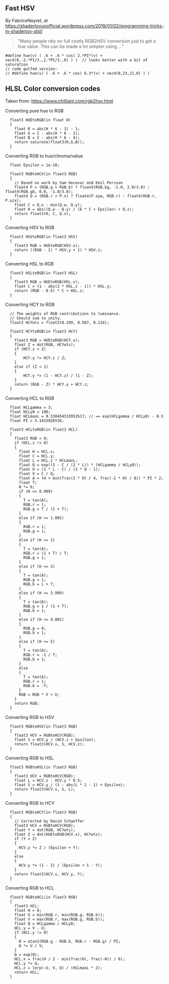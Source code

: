 ## Fast HSV

By FabriceNeyret, at https://shadertoyunofficial.wordpress.com/2019/01/02/programming-tricks-in-shadertoy-glsl/

> "Many people rely on full costly RGB2HSV conversion just to get a hue value.
> This can be made a lot simpler using ..."

```
#define hue(v) ( .6 + .6 * cos( 2.*PI*(v) + vec4(0,-2.*PI/3.,2.*PI/3.,0) ) )  // looks better with a bit of saturation
// code golfed version:
// #define hue(v) ( .6 + .6 * cos( 6.3*(v) + vec4(0,23,21,0) ) )
```

## HLSL Color conversion codes

Taken from: https://www.chilliant.com/rgb2hsv.html

Converting pure hue to RGB

```hlsl
  float3 HUEtoRGB(in float H)
  {
    float R = abs(H * 6 - 3) - 1;
    float G = 2 - abs(H * 6 - 2);
    float B = 2 - abs(H * 6 - 4);
    return saturate(float3(R,G,B));
  }
```

Converting RGB to hue/chroma/value

```hlsl
  float Epsilon = 1e-10;

  float3 RGBtoHCV(in float3 RGB)
  {
    // Based on work by Sam Hocevar and Emil Persson
    float4 P = (RGB.g < RGB.b) ? float4(RGB.bg, -1.0, 2.0/3.0) : float4(RGB.gb, 0.0, -1.0/3.0);
    float4 Q = (RGB.r < P.x) ? float4(P.xyw, RGB.r) : float4(RGB.r, P.yzx);
    float C = Q.x - min(Q.w, Q.y);
    float H = abs((Q.w - Q.y) / (6 * C + Epsilon) + Q.z);
    return float3(H, C, Q.x);
  }
```

Converting HSV to RGB

```hlsl
  float3 HSVtoRGB(in float3 HSV)
  {
    float3 RGB = HUEtoRGB(HSV.x);
    return ((RGB - 1) * HSV.y + 1) * HSV.z;
  }
```

Converting HSL to RGB

```hlsl
  float3 HSLtoRGB(in float3 HSL)
  {
    float3 RGB = HUEtoRGB(HSL.x);
    float C = (1 - abs(2 * HSL.z - 1)) * HSL.y;
    return (RGB - 0.5) * C + HSL.z;
  }
```

Converting HCY to RGB

```hlsl
  // The weights of RGB contributions to luminance.
  // Should sum to unity.
  float3 HCYwts = float3(0.299, 0.587, 0.114);

  float3 HCYtoRGB(in float3 HCY)
  {
    float3 RGB = HUEtoRGB(HCY.x);
    float Z = dot(RGB, HCYwts);
    if (HCY.z < Z)
    {
        HCY.y *= HCY.z / Z;
    }
    else if (Z < 1)
    {
        HCY.y *= (1 - HCY.z) / (1 - Z);
    }
    return (RGB - Z) * HCY.y + HCY.z;
  }
```

Converting HCL to RGB

```hlsl
  float HCLgamma = 3;
  float HCLy0 = 100;
  float HCLmaxL = 0.530454533953517; // == exp(HCLgamma / HCLy0) - 0.5
  float PI = 3.1415926536;

  float3 HCLtoRGB(in float3 HCL)
  {
    float3 RGB = 0;
    if (HCL.z != 0)
    {
      float H = HCL.x;
      float C = HCL.y;
      float L = HCL.z * HCLmaxL;
      float Q = exp((1 - C / (2 * L)) * (HCLgamma / HCLy0));
      float U = (2 * L - C) / (2 * Q - 1);
      float V = C / Q;
      float A = (H + min(frac(2 * H) / 4, frac(-2 * H) / 8)) * PI * 2;
      float T;
      H *= 6;
      if (H <= 0.999)
      {
        T = tan(A);
        RGB.r = 1;
        RGB.g = T / (1 + T);
      }
      else if (H <= 1.001)
      {
        RGB.r = 1;
        RGB.g = 1;
      }
      else if (H <= 2)
      {
        T = tan(A);
        RGB.r = (1 + T) / T;
        RGB.g = 1;
      }
      else if (H <= 3)
      {
        T = tan(A);
        RGB.g = 1;
        RGB.b = 1 + T;
      }
      else if (H <= 3.999)
      {
        T = tan(A);
        RGB.g = 1 / (1 + T);
        RGB.b = 1;
      }
      else if (H <= 4.001)
      {
        RGB.g = 0;
        RGB.b = 1;
      }
      else if (H <= 5)
      {
        T = tan(A);
        RGB.r = -1 / T;
        RGB.b = 1;
      }
      else
      {
        T = tan(A);
        RGB.r = 1;
        RGB.b = -T;
      }
      RGB = RGB * V + U;
    }
    return RGB;
  }
```

Converting RGB to HSV

```hlsl
  float3 RGBtoHSV(in float3 RGB)
  {
    float3 HCV = RGBtoHCV(RGB);
    float S = HCV.y / (HCV.z + Epsilon);
    return float3(HCV.x, S, HCV.z);
  }
```

Converting RGB to HSL

```hlsl
  float3 RGBtoHSL(in float3 RGB)
  {
    float3 HCV = RGBtoHCV(RGB);
    float L = HCV.z - HCV.y * 0.5;
    float S = HCV.y / (1 - abs(L * 2 - 1) + Epsilon);
    return float3(HCV.x, S, L);
  }
```

Converting RGB to HCY

```hlsl
  float3 RGBtoHCY(in float3 RGB)
  {
    // Corrected by David Schaeffer
    float3 HCV = RGBtoHCV(RGB);
    float Y = dot(RGB, HCYwts);
    float Z = dot(HUEtoRGB(HCV.x), HCYwts);
    if (Y < Z)
    {
      HCV.y *= Z / (Epsilon + Y);
    }
    else
    {
      HCV.y *= (1 - Z) / (Epsilon + 1 - Y);
    }
    return float3(HCV.x, HCV.y, Y);
  }
```

Converting RGB to HCL

```hlsl
  float3 RGBtoHCL(in float3 RGB)
  {
    float3 HCL;
    float H = 0;
    float U = min(RGB.r, min(RGB.g, RGB.b));
    float V = max(RGB.r, max(RGB.g, RGB.b));
    float Q = HCLgamma / HCLy0;
    HCL.y = V - U;
    if (HCL.y != 0)
    {
      H = atan2(RGB.g - RGB.b, RGB.r - RGB.g) / PI;
      Q *= U / V;
    }
    Q = exp(Q);
    HCL.x = frac(H / 2 - min(frac(H), frac(-H)) / 6);
    HCL.y *= Q;
    HCL.z = lerp(-U, V, Q) / (HCLmaxL * 2);
    return HCL;
  }
```
